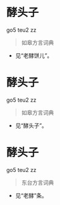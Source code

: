 # 酵头子
go5 teu2 zz
> 如皋方言词典
- 见“老酵饼儿”。

# 酵头子
go5 teu2 zz
> 如皋方言词典
- 见“酵头子”。

# 酵头子
go5 teu2 zz
> 东台方言词典
- 见“老酵”条。
